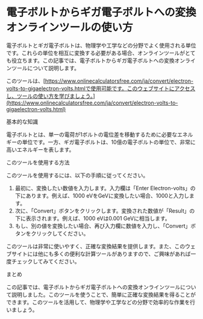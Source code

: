電子ボルトからギガ電子ボルトへの変換オンラインツールの使い方
==============================

電子ボルトとギガ電子ボルトは、物理学や工学などの分野でよく使用される単位です。これらの単位を相互に変換する必要がある場合、オンラインツールがとても役立ちます。この記事では、電子ボルトからギガ電子ボルトへの変換オンラインツールについて説明します。

このツールは、[https://www.onlinecalculatorsfree.com/ja/convert/electron-volts-to-gigaelectron-volts.htmlで使用可能です。このウェブサイトにアクセスし、ツールの使い方を学びましょう。](https://www.onlinecalculatorsfree.com/ja/convert/electron-volts-to-gigaelectron-volts.html)

基本的な知識

電子ボルトとは、単一の電荷が1ボルトの電位差を移動するために必要なエネルギーの単位です。一方、ギガ電子ボルトは、10億の電子ボルトの単位で、非常に高いエネルギーを表します。

このツールを使用する方法

このツールを使用するには、以下の手順に従ってください。

1. 最初に、変換したい数値を入力します。入力欄は「Enter Electron-volts」の下にあります。例えば、1000 eVをGeVに変換したい場合、1000と入力します。
2. 次に、「Convert」ボタンをクリックします。変換された数値が「Result」の下に表示されます。例えば、1000 eVは0.001 GeVに相当します。
3. もし、別の値を変換したい場合、再び入力欄に数値を入力し、「Convert」ボタンをクリックしてください。

このツールは非常に使いやすく、正確な変換結果を提供します。また、このウェブサイトには他にも多くの便利な計算ツールがありますので、ご興味があれば一度チェックしてみてください。

まとめ

この記事では、電子ボルトからギガ電子ボルトへの変換オンラインツールについて説明しました。このツールを使うことで、簡単に正確な変換結果を得ることができます。このツールを活用して、物理学や工学などの分野で効率的な作業を行いましょう。